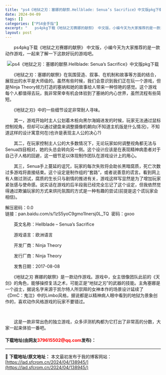 ```yaml
---
title: "ps4《地狱之刃：塞娜的献祭.Hellblade: Senua’s Sacrifice》中文版pkg下载"
date: 2024-04-09
tags: []
categories: ["PS4金手指"]
excerpt: "　　ps4pkg下载《地狱之刃赛娜的献祭》 中文版，小编今天为大家推荐的是一款动作游戏，一起来了解一下这款好玩的游戏吧。 　　《地狱之刃：塞娜的献祭》在氛围营造、叙事、在机制和故事等方面的结合，展现出的水平是大师级的。虽然有些时候，我们会意识到我们正在玩一个游戏，但是Ninja Theory倾力打造&hellip;"
layout: post
---
```


 <p>　　ps4pkg下载《地狱之刃赛娜的献祭》 中文版，小编今天为大家推荐的是一款动作游戏，一起来了解一下这款好玩的游戏吧。</p> <p align="center"><img align="" border="0" src="https://lad.sfcrom.cn/wp-content/uploads/2024/04/20240409_6614e8cd394bc.webp" alt="ps4《地狱之刃：塞娜的献祭.Hellblade: Senua’s Sacrifice》中文版pkg下载" /></p> <p>　　《地狱之刃：塞娜的献祭》在氛围营造、叙事、在机制和故事等方面的结合，展现出的水平是大师级的。虽然有些时候，我们会意识到我们正在玩一个游戏，但是Ninja Theory倾力打造的塞纳和她的故事给人带来一种惊艳的感觉。这个游戏每个人都值得去玩，我非常荣幸有机会体验到了塞纳的内心世界，虽然流程有些简短。</p> <p>　　《地狱之刃》中的一些细节设定非常耐人寻味。</p> <p>　　其一，游戏开始时主人公划着木桩向黑尔海姆进发的时候，玩家无法通过鼠标控制视角，但却可以通过键盘来调整摄像机朝向(不知道主机版是什么情况)，不知道这样的设计寓意何在(也许是表现主人公的决心?)</p> <p>　　其二，在玩家控制主人公的大多数情况下，无论玩家如何调整视角都无法与Senua四目相对，她的头总会转向另一侧。这个设计应该是在表现精神病患者对于自己子人格的回避，这一细节足以体现制作团队在游戏设计上的用心。</p> <p>　　其三，Senua手上蔓延的诅咒，玩家的每次失败将会助长黑暗腐质，死亡次数过多游戏将直接结束。这个设定是制作组的&ldquo;套路&rdquo;，或者说善意的谎言。看到网上有人做过测试，腐质的生长只与剧情的推进有关，游戏这样写显然是为了增加玩家紧张感与使命感。说实话在游戏的后半段我已经完全忘记了这个设定，但我依然觉得通过欺骗玩家的方式来烘托氛围的方式是一种有趣的尝试(前提是这个谎玩家会相信)。</p> <p>解压密码：0.0<br />链接：pan.baidu.com/s/1zS5yoC9gmo1Inersj0L_TQ&nbsp; 密码：gxoo</p> <p>　　英文名称：Hellblade &ndash; Senua&rsquo;s Sacrifice</p> <p>　　游戏语言：欧洲语言</p> <p>　　开发厂商：Ninja Theory</p> <p>　　发行厂商：Ninja Theory</p> <p>　　发售日期：2017-08-08</p> <p>　　《地狱之刃 赛娜的献祭》是一款动作游戏。游戏中，女主很像团队此前的《天剑》的角色，能够操控复活之术，可能正是&ldquo;地狱之刃&rdquo;的武器的技能。主角塞娜是一个战士，据说名字来源于凯尔特人所崇拜的女神本作的场景设计延续了《DmC：鬼泣》中的Limbo风格，据说都是以精神病人眼中看到的地狱为景象创作的，喜欢动作风格游戏的玩家不要错过。</p> <p>&nbsp;</p> <p>　　这是一款非常出色的独立游戏，众多评测机构都为它打出了非常高的分数，大家一起来体验一番吧。</p> <p><h4>下载地址(由网友<font color="red">379615502@qq.com</font>发布)：</h4></p> 

---
📖 **下载地址/原文地址：** 本文最初发布于我的博客网站：[https://lad.sfcrom.cn/2024/04/138945/](https://lad.sfcrom.cn/2024/04/138945/)
